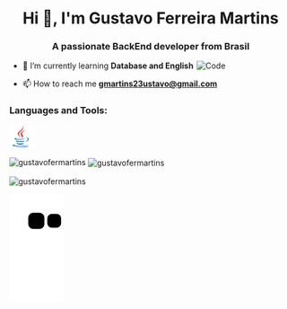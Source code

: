 <h1 align="center">Hi 👋, I'm Gustavo Ferreira Martins</h1>
<h3 align="center">A passionate BackEnd developer from Brasil</h3>

<img align="right" alt="Code" width="170" src="https://gifdb.com/images/high/coding-animated-laptop-flow-stream-ja04010rm5o68zfk.gif">


- 🌱 I’m currently learning **Database and English**

- 📫 How to reach me **gmartins23ustavo@gmail.com**

<h3 align="left">Languages and Tools:</h3>
<p align="left"> 
 <a href="https://www.java.com" target="_blank" rel="noreferrer"> <img src="https://raw.githubusercontent.com/devicons/devicon/master/icons/java/java-original.svg" alt="java" width="40" height="40"/> </a> 
 </p> 
 


<p><img align="left" src="https://github-readme-stats.vercel.app/api/top-langs?username=gustavofermartins&show_icons=true&locale=en&layout=compact&theme=blue-green"" alt="gustavofermartins" /></p>

<p>&nbsp;<img align="center" src="https://github-readme-stats.vercel.app/api?username=gustavofermartins&show_icons=true&locale=en&theme=blue-green"" alt="gustavofermartins" /></p>

<p><img align="center" src="https://github-readme-streak-stats.herokuapp.com/?user=gustavofermartins&theme=blue-green"" alt="gustavofermartins" /></p>



 
  ![Snake animation](https://github.com/GustavoFerMartins/GustavoFerMartins/blob/output/github-contribution-grid-snake.svg)
 
</div>

